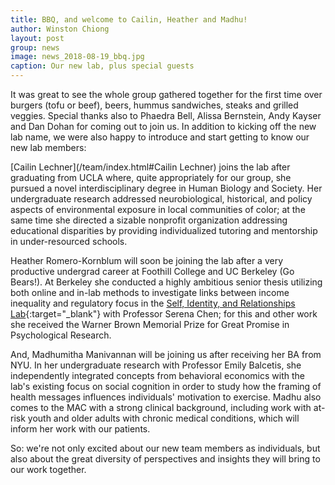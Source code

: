 ```yaml
---
title: BBQ, and welcome to Cailin, Heather and Madhu!
author: Winston Chiong
layout: post
group: news
image: news_2018-08-19_bbq.jpg
caption: Our new lab, plus special guests 
---
```


It was great to see the whole group gathered together for the first time over burgers (tofu or beef), beers, hummus sandwiches, steaks and grilled veggies. Special thanks also to Phaedra Bell, Alissa Bernstein, Andy Kayser and Dan Dohan for coming out to join us. In addition to kicking off the new lab name, we were also happy to introduce and start getting to know our new lab members:

[Cailin Lechner](/team/index.html#Cailin Lechner) joins the lab after graduating from UCLA where, quite appropriately for our group, she pursued a novel interdisciplinary degree in Human Biology and Society. Her undergraduate research addressed neurobiological, historical, and policy aspects of environmental exposure in local communities of color; at the same time she directed a sizable nonprofit organization addressing educational disparities by providing individualized tutoring and mentorship in under-resourced schools. 

Heather Romero-Kornblum will soon be joining the lab after a very productive undergrad career at Foothill College and UC Berkeley (Go Bears!). At Berkeley she conducted a highly ambitious senior thesis utilizing both online and in-lab methods to investigate links between income inequality and regulatory focus in the [Self, Identity, and Relationships Lab](http://serena-chen.squarespace.com/){:target="\_blank"} with Professor Serena Chen; for this and other work she received the Warner Brown Memorial Prize for Great Promise in Psychological Research.

And, Madhumitha Manivannan will be joining us after receiving her BA from NYU. In her undergraduate research with Professor Emily Balcetis, she independently integrated concepts from behavioral economics with the lab's existing focus on social cognition in order to study how the framing of health messages influences individuals' motivation to exercise. Madhu also comes to the MAC with a strong clinical background, including work with at-risk youth and older adults with chronic medical conditions, which will inform her work with our patients. 

So: we're not only excited about our new team members as individuals, but also about the great diversity of perspectives and insights they will bring to our work together. 